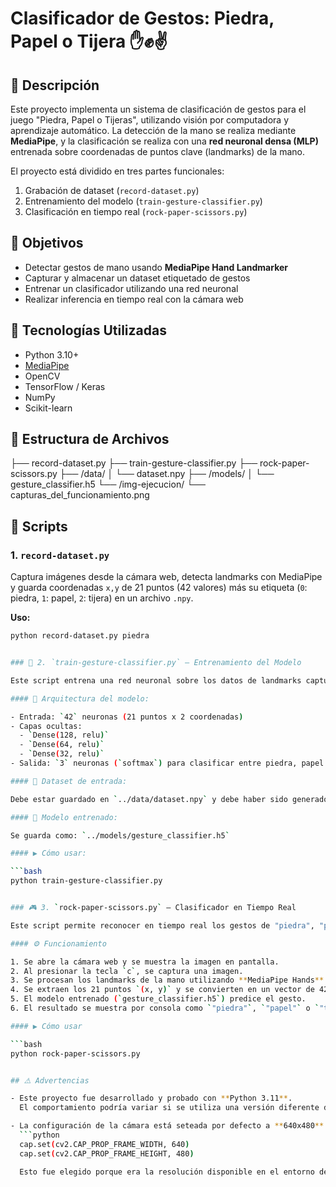 # Clasificador de Gestos: Piedra, Papel o Tijera ✋✊✌️

## 📌 Descripción

Este proyecto implementa un sistema de clasificación de gestos para el juego "Piedra, Papel o Tijeras", utilizando visión por computadora y aprendizaje automático. La detección de la mano se realiza mediante **MediaPipe**, y la clasificación se realiza con una **red neuronal densa (MLP)** entrenada sobre coordenadas de puntos clave (landmarks) de la mano.

El proyecto está dividido en tres partes funcionales:

1. Grabación de dataset (`record-dataset.py`)
2. Entrenamiento del modelo (`train-gesture-classifier.py`)
3. Clasificación en tiempo real (`rock-paper-scissors.py`)


## 🎯 Objetivos

- Detectar gestos de mano usando **MediaPipe Hand Landmarker**
- Capturar y almacenar un dataset etiquetado de gestos
- Entrenar un clasificador utilizando una red neuronal
- Realizar inferencia en tiempo real con la cámara web


## 🧠 Tecnologías Utilizadas

- Python 3.10+
- [MediaPipe](https://ai.google.dev/edge/mediapipe/solutions/vision/hand_landmarker)
- OpenCV
- TensorFlow / Keras
- NumPy
- Scikit-learn


## 📁 Estructura de Archivos

├── record-dataset.py
├── train-gesture-classifier.py
├── rock-paper-scissors.py
├── /data/
│ └── dataset.npy
├── /models/
│ └── gesture_classifier.h5
└── /img-ejecucion/
└── capturas_del_funcionamiento.png


## 🧪 Scripts

### 1. `record-dataset.py`

Captura imágenes desde la cámara web, detecta landmarks con MediaPipe y guarda coordenadas `x,y` de 21 puntos (42 valores) más su etiqueta (`0`: piedra, `1`: papel, `2`: tijera) en un archivo `.npy`.

**Uso:**

```bash
python record-dataset.py piedra


### 🧪 2. `train-gesture-classifier.py` — Entrenamiento del Modelo

Este script entrena una red neuronal sobre los datos de landmarks capturados con MediaPipe. Separa el dataset en características (`X`) y etiquetas (`y`), realiza codificación one-hot de las clases y entrena usando validación con `EarlyStopping`.

#### 🧬 Arquitectura del modelo:

- Entrada: `42` neuronas (21 puntos x 2 coordenadas)
- Capas ocultas:
  - `Dense(128, relu)`
  - `Dense(64, relu)`
  - `Dense(32, relu)`
- Salida: `3` neuronas (`softmax`) para clasificar entre piedra, papel o tijera.

#### 📂 Dataset de entrada:

Debe estar guardado en `../data/dataset.npy` y debe haber sido generado previamente con `record-dataset.py`.

#### 💾 Modelo entrenado:

Se guarda como: `../models/gesture_classifier.h5`

#### ▶️ Cómo usar:

```bash
python train-gesture-classifier.py


### 🎮 3. `rock-paper-scissors.py` — Clasificador en Tiempo Real

Este script permite reconocer en tiempo real los gestos de "piedra", "papel" o "tijera" utilizando una imagen capturada desde la cámara web y un modelo previamente entrenado.

#### ⚙️ Funcionamiento

1. Se abre la cámara web y se muestra la imagen en pantalla.
2. Al presionar la tecla `c`, se captura una imagen.
3. Se procesan los landmarks de la mano utilizando **MediaPipe Hands**.
4. Se extraen los 21 puntos `(x, y)` y se convierten en un vector de 42 valores.
5. El modelo entrenado (`gesture_classifier.h5`) predice el gesto.
6. El resultado se muestra por consola como `"piedra"`, `"papel"` o `"tijera"`.

#### ▶️ Cómo usar

```bash
python rock-paper-scissors.py


## ⚠️ Advertencias

- Este proyecto fue desarrollado y probado con **Python 3.11**.  
  El comportamiento podría variar si se utiliza una versión diferente de Python, especialmente en lo que respecta a dependencias como `MediaPipe`, `TensorFlow` y `OpenCV`.

- La configuración de la cámara está seteada por defecto a **640x480** píxeles:
  ```python
  cap.set(cv2.CAP_PROP_FRAME_WIDTH, 640)
  cap.set(cv2.CAP_PROP_FRAME_HEIGHT, 480)

  Esto fue elegido porque era la resolución disponible en el entorno de desarrollo, pero puede ser ajustado según las capacidades de la cámara del usuario.
